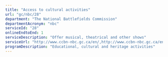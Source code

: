 ```yaml
---
title: "Access to cultural activities"
url: "gc/nbc/28"
department: "The National Battlefields Commission"
departmentAcronym: "nbc"
serviceId: "28"
onlineEndtoEnd: 1
serviceDescription: "Offer musical, theatrical and other shows"
serviceUrl: "http://www.ccbn-nbc.gc.ca/en/,http://www.ccbn-nbc.gc.ca/en/activities/kiosque-edwin-belanger/,http://www.ccbn-nbc.gc.ca/en/activities/special-activities/sur-les-traces-corrivaux-english/"
programDescription: "Educational, cultural and heritage activities"
---
```

